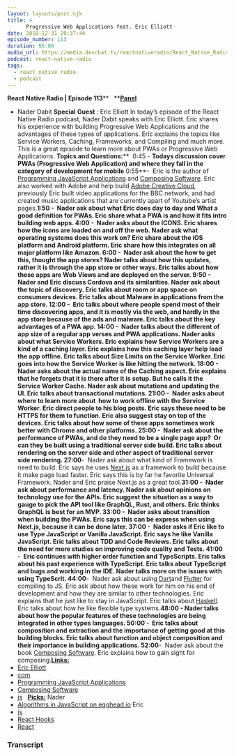 ```yaml
---
layout: layouts/post.njk
title: >
      Progressive Web Applications feat. Eric Elliott
date: 2018-12-31 20:37:44
episode_number: 113
duration: 56:08
audio_url: https://media.devchat.tv/reactnativeradio/React_Native_Radio_Episode_113.mp3
podcast: react-native-radio
tags: 
  - react_native_radio
  - podcast
---
```


 **React Native Radio | Episode 113**** &nbsp; ****<u>Panel </u>**
- Nader Dabit
**Special**  **Guest** : Eric Elliott In today’s episode of the React Native Radio podcast, Nader Dabit speaks with Eric Elliott. Eric shares his experience with building Progressive Web Applications and the advantages of these types of applications. Eric explains the topics like Service Workers, Caching, Frameworks, and Compiling and much more. This is a great episode to learn more about PWAs or Progressive Web Applications. **Topics and Questions:**** &nbsp;0:45 -&nbsp;**Todays discussion cover PWAs (Progressive Web Application) and where they fall in the category of development for mobile**&nbsp;0:55**-&nbsp; Eric is the author of [Programming JavaScript Applications](https://www.oreilly.com/library/view/programming-javascript-applications/9781491950289/) and [Composing Software](https://ericelliottjs.com). Eric also worked with Adobe and help build [Adobe Creative Cloud](https://www.adobe.com), previously Eric built video applications for the BBC network, and had created music applications that are currently apart of Youtube’s artist pages.**1:50 **-&nbsp; Nader ask about what Eric does day to day and What a good definition for PWAs. Eric share what a PWA is and how it fits intro building web apps.** 4:00 **-&nbsp; Nader asks about the ICONS. Eric shares how the icons are loaded on and off the web. Nader ask what operating systems does this work on? Eric share about the iOS platform and Android platform. Eric share how this integrates on all major platform like Amazon.** 6:00 **-&nbsp; Nader ask about the how to get this, thought the app stores? Nader talks about how this updates, rather it is through the app store or other ways. Eric talks about how these apps are Web Views and are deployed on the server.** 9:50 **-&nbsp; Nader and Eric discuss Cordova and its similarities. Nader ask about the topic of discovery. Eric talks about room or app space on consumers devices. Eric talks about Malware in applications from the app store.** 12:00 **-&nbsp; Eric talks about where people spend most of their time discovering apps, and it is mostly via the web, and hardly in the app store because of the ads and malware. Eric talks about the key advantages of a PWA app.** 14:00 **-&nbsp; Nader talks about the different of app size of a regular app verses and PWA applications. Nader asks about what Service Workers. Eric explains how Service Workers are a kind of a caching layer. Eric explains how this caching layer help load the app offline. Eric talks about Size Limits on the Service Worker. Eric goes into how the Service Worker is like hitting the network.** 18:00 **-&nbsp; Nader asks about the actual name of the Caching aspect. Eric explains that he forgets that it is there after it is setup. But he calls it the Service Worker Cache. Nader ask about mutations and updating the UI. Eric talks about transactional mutations.** 21:00 **-&nbsp; Nader asks about&nbsp; where to learn more about&nbsp; how to work offline with the Service Worker. Eric direct people to his blog posts. Eric says these need to be HTTPS for them to function. Eric also suggest stay on top of the devices. Eric talks about how some of these apps sometimes work better with Chrome and other platforms.** 25:00 **-&nbsp; Nader ask about the performance of PWAs, and do they need to be a single page app?&nbsp; Or can they be built using a traditional server side build. Eric talks about rendering on the server side and other aspect of traditional server side rendering.** 27:00**-&nbsp; Nader ask about what kind of Framework is need to build. Eric says he uses [Next.js](https://nextjs.org) as a framework to build because it make page load faster. Eric says this is by far he favorite Universal Framework. Nader and Eric praise Next.js as a great tool.**31:00 **-&nbsp; Nader ask about performance and latency. Nader ask about opinions on technology use for the APIs. Eric suggest the situation as a way to gauge to pick the API tool like GraphQL, Rust, and others. Eric thinks GraphQL is best for an MVP.** 33:00 **-&nbsp; Nader asks about transition when building the PWAs. Eric says this can be express when using Next.js, because it can be done later.** 37:00 **-&nbsp; Nader asks if Eric like to use Type JavaScript or Vanilla JavaScript. Eric says he like Vanilla JavaScript. Eric talks about TDD and Code Reviews. Eric talks about the need for more studies on improving code quality and Tests.** 41:00 **-&nbsp; Eric continues with higher order function and TypeScripts. Eric talks about his past experience with TypeScript. Eric talks about TypeScript and bugs and working in the IDE. Nader talks more on the issues with using TypeScrit.** 44:00**-&nbsp; Nader ask about using [Dart](https://www.dartlang.org/faq)and [Flutter](https://flutter.io) for compiling to JS. Eric ask about how these work for him on his end of development and how they are similar to other technologies. Eric explains that he just like to stay in JavaScript. Eric talks about [Haskell](https://www.haskell.org). Eric talks about how he like flexible type systems.**48:00 **- Nader talks about how the popular features of these technologies are being integrated in other types languages.** 50:00 **-&nbsp; Eric talks about composition and extraction and the importance of getting good at this building blocks. Eric talks about function and object composition and their importance in building applications.** 52:00**-&nbsp; Nader ask about the book [Composing Software](https://ericelliottjs.com). Eric explains how to gain sight for composing.**<u>Links: </u>**
- [Eric Elliott](https://twitter.com/_ericelliott)
- [com](http://ericelliottjs.com)
- [Programming JavaScript Applications](https://www.oreilly.com/library/view/programming-javascript-applications/9781491950289/)
- [Composing Software](https://ericelliottjs.com)
- [js](https://nextjs.org)
&nbsp; **<u>Picks:</u>** Nader
- [Algorithms in JavaScript on egghead.io](https://egghead.io/courses/algorithms-in-javascript)
Eric
- [js](https://nextjs.org)
- [React Hooks](https://reactjs.org/docs/hooks-intro.html)
- [React](https://reactjs.org/docs/hooks-intro.html)


### Transcript


